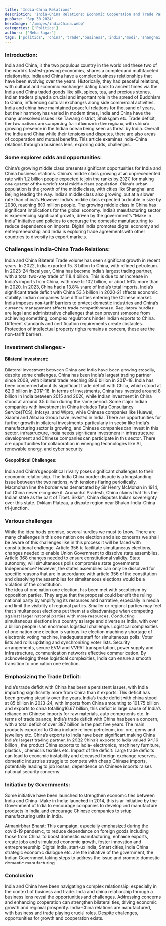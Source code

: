 ```yaml
---
title: 'India-China Relations'
description: 'India-China Relations: Economic Cooperation and Trade Partnerships.'
pubDate: 'Sep 30 2024'
heroImage: '/images/indiaChina.webp'
categories: ['Politics']
authors: ['Neha Sagar']
tags: ['politics', 'china','trade','business','india','modi','shanghai','beijing','delhi']
---
```


### Introduction: 
India and China, is the two populous country in the world and these two of the world’s fastest-growing economies, shares a complex and multifaceted relationship. India and China have a complex business relationships that have been evolving over the years. Historically, they had peaceful relations, with cultural and economic exchanges dating back to ancient times via the India and China traded goods like silk, spices, tea, and precious stones. Indian traders played a crucial and important role in the spread of Buddhism to China, influencing cultural exchanges along side commercial activities.  India and china have maintained peaceful relations for thousand of years, but their harmony has varied in modern times, India and China have the many unresolved issues like Tawang district, Shaksgam etc. Trade deficit, the two nations are competing for influence in the regions, with china’s growing presence in the Indian ocean being seen as threat by India. Overall the India and China while their tensions and disputes, there are also areas of cooperation and mutual benefits. This article examines India-China relations through a business lens, exploring odds, challenges.

### Some explores odds and opportunities:

China’s growing middle class presents significant opportunities for India and China business relations. China’s middle class growing at an unprecedented rate with 1.2 billion people expected to join the ranks by 2027, for making one quarter of the world’s total middle class population. China’s urban population is the growth of the middle class, with cities like Shanghai and Beijing leading the way. India’s middle class also growing, but at a slower rate than china’s. However India’s middle class expected to double in size by 2030, reaching 800 million people.  The growing middle class in China has significant implications for the global economy. 
India’s manufacturing sector is experiencing significant growth, driven by the government’s “Make in India” initiative and policies to encourage the domestic manufacturing to reduce dependence on imports. Digital India promotes digital economy and entrepreneurship, and India is exploring trade agreements with other countries to diversify its export markets.

### Challenges in India-China Trade Relations:
India and China Bilateral Trade volume has seen significant growth in recent years.  In 2022, India exported 15. 3 billion to China, with refined petroleum. In 2023-24 fiscal year, China has become India’s largest trading partner, with a total two-way trade of 118.4 billion. This is due to an increase in India’s imports from China, with rose to 102 billion, or about 56% more than in 2020.  In 2023, China had a 13.8% share of India’s total imports. India’s significant trade deficit with China 53.6 billion in 2020-21 affects economic stability. Indian companies face difficulties entering the Chinese market. India imposes non-tariff barriers to protect domestic industries and China’s currency management affects trade competitiveness. 
Regulatory hurdles are legal and administrative challenges that can prevent someone from achieving something, complex regulations hinder Indian exports to China. Different standards and certification requirements create obstacles. Protection of intellectual property rights remains a concern, these are the non-tariff barriers. 

### Investment challenges:-
#### Bilateral Investment:
Bilateral investment between China and India have been growing steadily, despite some challenges. China has been India’s largest trading partner since 2008, with bilateral trade reaching 89.6 billion in 2017-18. India has been concerned about its significant trade deficit with China, which stood at 62.9 billion in 2017-18. In terms of investments, China has invested around 8 billion in India between 2015 and 2020, while Indian investment in China stood at around 3.5 billion during the same period. Some major Indian companies with investment in China includes Tata Consultancy Service(TCS), Infosys, and Wipro, while Chinese companies like Huawei, Xiaomi and Alibaba Group have invested in India.
There are opportunities for further growth in bilateral investments, particularly in sector like India’s manufacturing sector is growing, and Chinese companies can invest in this sector. Infrastructure, India needs significant investment in infrastructure development and Chinese companies can participate in this sector. There are opportunities for collaboration in emerging technologies like AI, renewable energy, and cyber security.

#### Geopolitical Challenges: 
India and China’s geopolitical rivalry poses significant challenges to their economic relationship. The India China border dispute is a longstanding issue between the two nations, with tensions flaring periodically. Macmohan line the border was demarcated by Sir Henry McMohan in 1914, but China never recognise it. Arunachal Pradesh, China claims that this the Indian state as the part of Tibet. Sikkim, China disputes India’s sovereignty over this state. Doklam Plateau, a dispute region near Bhutan-India-China tri-junction.

### Various challenges
While the idea holds promise, several hurdles we must to know. There are many challenges in this one nation one election and also concerns we shall be aware of this challenges like in this process it will be faced with constitutional challenge.
 Article 356 to facilitate simultaneous elections, changes needed to enable Union Government to dissolve state assemblies. Article 368 changes needed to ensure constitutional validity. State autonomy, will simultaneous polls compromise state governments Independence? However, the states assemblies can only be dissolved for specific reasons that are in accordance with article 356 of the constitution and dissolving the assemblies for simultaneous elections would be a violation of the constitution.  
The idea of one nation one election, has been met with scepticism by opposition parties. They argue that the proposal could benefit the ruling national party by amplifying its resources and narrative, especially in media and limit the visibility of regional parties. Smaller or regional parties may feel that simultaneous elections put them at a disadvantage when competing against larger national parties with more resources. 
Conducting simultaneous elections in a country as large and diverse as India, with over a billion people is an enormous logistical challenge. Logistical complexities of one nation one election is various like election machinery shortage of electronic voting machine, inadequate staff for simultaneous polls. Voter lists and rolls updating and synchronizing voter lists. Security arrangements, secure EVM and VVPAT transportation, power supply and infrastructure, communication networks effective communication. By acknowledging these logistical complexities, India can ensure a smooth transition to one nation one election. 


### Emphasizing the Trade Deficit:
India’s trade deficit with China has been a persistent issues, with India importing significantly more from China than it exports.  This deficit has been growing steadily over the years. India’s trade deficit with china stood at 85 billion in 2023-24, with imports from China amounting to 101.75 billion and exports to china totalling16.67 billion, this deficit is large cause of India’s reliance on Chinese imports for raw materials, auto components etc. 
In terms of trade balance, India’s trade deficit with China has been a concern, with a total deficit of over 387 billion in the past five years. The main products exported to China include refined petroleum, iron ore, gems and jewellery etc.
China’s exports to India have been significant making China India’s largest trading partner. In 2022 China’s exports to India valued 94.16 billion , the product China exports to India- electronics, machinery furniture, plastics , chemicals textiles etc. 
Impact of the deficit:
Large trade deficits can lead to economic instability and deceased foreign exchange reserves, domestic industries struggle to compete with cheap Chinese imports, potentially leading to job losses, dependence on Chinese imports raises national security concerns.   

### Initiative by Governments:
Some initiative have been launched to strengthen economic ties between India and China-
Make in India: launched in 2014, this is an initiative by the Government of India to encourage companies to develop and manufacture products in India, and encourage Chinese companies to setup manufacturing units in India. 

Atmanirbhar Bharat: This campaign, especially emphasized during the covid-19 pandemic, to reduce dependence on foreign goods including those from China, to boost domestic manufacturing, enhance exports, create jobs and stimulated economic growth, foster innovation and entrepreneurship. Digital India, start-up India, Smart cities, India China strategic economic dialogue etc. are the initiative of the government, the Indian Government taking steps to address the issue and promote domestic domestic manufacturing.

### Conclusion
India and China have been navigating a complex relationship, especially in the context of business and trade. India and china relationship through a business lens reveal the opportunities and challenges. Addressing concerns and enhancing cooperation can strengthen bilateral ties, driving economic growth and regional prosperity. India-China relations are manufactured, with business and trade playing crucial roles. Despite challenges, opportunities for growth and cooperation exists. 
	

